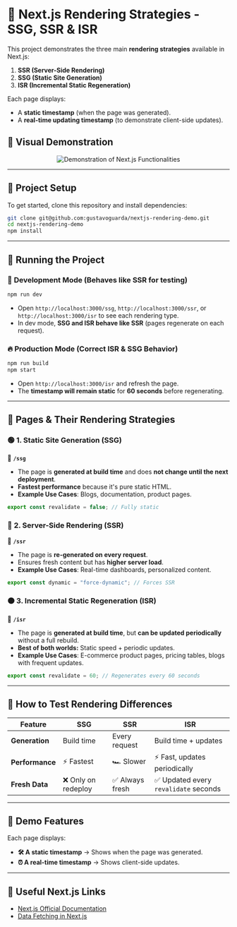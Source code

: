 # 🚀 Next.js Rendering Strategies - SSG, SSR & ISR

This project demonstrates the three main **rendering strategies** available in Next.js:

1. **SSR (Server-Side Rendering)**
2. **SSG (Static Site Generation)**
3. **ISR (Incremental Static Regeneration)**

Each page displays:

- A **static timestamp** (when the page was generated).
- A **real-time updating timestamp** (to demonstrate client-side updates).

## 🎥 **Visual Demonstration**

<div align="center">
  <img src="./public/nextjs-rendering-demo.gif" alt="Demonstration of Next.js Functionalities" />
</div>

---

## 📌 **Project Setup**

To get started, clone this repository and install dependencies:

```sh
git clone git@github.com:gustavoguarda/nextjs-rendering-demo.git
cd nextjs-rendering-demo
npm install
```

---

## 🚀 **Running the Project**

### 🔧 **Development Mode** (Behaves like SSR for testing)

```sh
npm run dev
```

- Open `http://localhost:3000/ssg`, `http://localhost:3000/ssr`, or `http://localhost:3000/isr` to see each rendering type.
- In dev mode, **SSG and ISR behave like SSR** (pages regenerate on each request).

### 🔥 **Production Mode (Correct ISR & SSG Behavior)**

```sh
npm run build
npm start
```

- Open `http://localhost:3000/isr` and refresh the page.
- The **timestamp will remain static** for **60 seconds** before regenerating.

---

## 📄 **Pages & Their Rendering Strategies**

### 🟢 **1. Static Site Generation (SSG)**

📂 **`/ssg`**

- The page is **generated at build time** and does **not change until the next deployment**.
- **Fastest performance** because it's pure static HTML.
- **Example Use Cases**: Blogs, documentation, product pages.

```jsx
export const revalidate = false; // Fully static
```

### 🔵 **2. Server-Side Rendering (SSR)**

📂 **`/ssr`**

- The page is **re-generated on every request**.
- Ensures fresh content but has **higher server load**.
- **Example Use Cases**: Real-time dashboards, personalized content.

```jsx
export const dynamic = "force-dynamic"; // Forces SSR
```

### 🟠 **3. Incremental Static Regeneration (ISR)**

📂 **`/isr`**

- The page is **generated at build time**, but **can be updated periodically** without a full rebuild.
- **Best of both worlds:** Static speed + periodic updates.
- **Example Use Cases**: E-commerce product pages, pricing tables, blogs with frequent updates.

```jsx
export const revalidate = 60; // Regenerates every 60 seconds
```

---

## 📌 **How to Test Rendering Differences**

| Feature         | **SSG**             | **SSR**         | **ISR**                               |
| --------------- | ------------------- | --------------- | ------------------------------------- |
| **Generation**  | Build time          | Every request   | Build time + updates                  |
| **Performance** | ⚡ Fastest          | 🏎️ Slower       | ⚡ Fast, updates periodically         |
| **Fresh Data**  | ❌ Only on redeploy | ✅ Always fresh | ✅ Updated every `revalidate` seconds |

---

## 🎯 **Demo Features**

Each page displays:

- **🛠️ A static timestamp** → Shows when the page was generated.
- **⏰ A real-time timestamp** → Shows client-side updates.

---

## 🔗 **Useful Next.js Links**

- [Next.js Official Documentation](https://nextjs.org/docs)
- [Data Fetching in Next.js](https://nextjs.org/docs/app/building-your-application/data-fetching)
